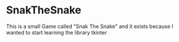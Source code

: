 # SnakTheSnake
 This is a small Game called "Snak The Snake" and it exists because I wanted to start learning the library tkinter
